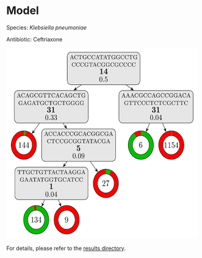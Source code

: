 
# Model

Species: *Klebsiella pneumoniae*

Antibiotic: Ceftriaxone

<a href="./model.pdf"><img src="./model.png" width=500 height=500 /></a>

For details, please refer to the [results directory](../../../../../results/cart_b/klebsiella%20pneumoniae/ceftriaxone/repeat_2/).

